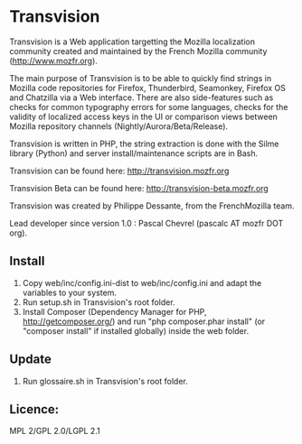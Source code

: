 Transvision
===========

Transvision is a Web application targetting the Mozilla localization community created and maintained by the French Mozilla community (http://www.mozfr.org).

The main purpose of Transvision is to be able to quickly find strings in Mozilla code repositories for Firefox, Thunderbird, Seamonkey, Firefox OS and Chatzilla via a Web interface. There are also side-features such as checks for common typography errors for some languages, checks for the validity of localized access keys in the UI or comparison views between Mozilla repository channels (Nightly/Aurora/Beta/Release).

Transvision is written in PHP, the string extraction is done with the Silme library (Python) and server install/maintenance scripts are in Bash.

Transvision can be found here:
http://transvision.mozfr.org

Transvision Beta can be found here:
http://transvision-beta.mozfr.org

Transvision was created by Philippe Dessante, from the FrenchMozilla team.

Lead developer since version 1.0 : Pascal Chevrel (pascalc AT mozfr DOT org).


Install
-------
1. Copy web/inc/config.ini-dist to web/inc/config.ini and adapt the variables to your system.
2. Run setup.sh in Transvision's root folder.
3. Install Composer (Dependency Manager for PHP, http://getcomposer.org/) and run "php composer.phar install" (or "composer install" if installed globally) inside the web folder.

Update
-------
1. Run glossaire.sh in Transvision's root folder.

Licence:
-------
MPL 2/GPL 2.0/LGPL 2.1
